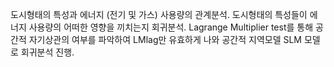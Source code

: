도시형태의 특성과 에너지 (전기 및 가스) 사용량의 관계분석. 
도시형태의 특성들이 에너지 사용량의 어떠한 영향을 끼치는지 회귀분석. 
Lagrange Multiplier test를 통해 공간적 자기상관의 여부를 파악하여 LMlag만 유효하게 나와 공간적 지역모델 SLM 모델로 회귀분석 진행.
